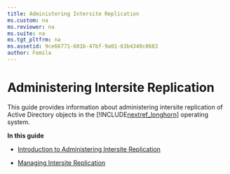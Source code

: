 ```yaml
---
title: Administering Intersite Replication
ms.custom: na
ms.reviewer: na
ms.suite: na
ms.tgt_pltfrm: na
ms.assetid: 9ce66771-601b-47bf-9a01-63b4348c8683
author: Femila
---
```

# Administering Intersite Replication
  This guide provides information about administering intersite replication of Active Directory objects in the [!INCLUDE[nextref_longhorn](../Token/nextref_longhorn_md.md)] operating system.  
  
 **In this guide**  
  
-   [Introduction to Administering Intersite Replication](../Topic/Introduction-to-Administering-Intersite-Replication.md)  
  
-   [Managing Intersite Replication](../Topic/Managing-Intersite-Replication.md)  
  
  